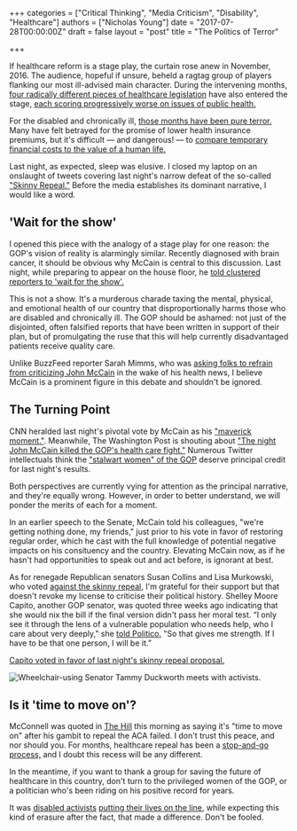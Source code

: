 +++
categories = ["Critical Thinking", "Media Criticism", "Disability", "Healthcare"]
authors = ["Nicholas Young"]
date = "2017-07-28T00:00:00Z"
draft = false
layout = "post"
title = "The Politics of Terror"

+++

If healthcare reform is a stage play, the curtain rose anew in November, 2016.  The audience, hopeful if unsure, beheld a ragtag group of players flanking our most ill-advised main character. During the intervening months, [four radically different pieces of healthcare legislation](http://www.kff.org/interactive/proposals-to-replace-the-affordable-care-act/) have also entered the stage, [each scoring progressively worse on issues of public health.](https://www.cbo.gov/publication/52752)

For the disabled and chronically ill, [those months have been pure terror.](https://twitter.com/hashtag/ProtectOurCare) Many have felt betrayed for the promise of lower health insurance premiums, but it's difficult &mdash; and dangerous! &mdash; to [compare temporary financial costs to the value of a human life.](/2017/05/becoming-disabled/)

Last night, as expected, sleep was elusive. I closed my laptop on an onslaught of tweets covering last night's narrow defeat of the so-called ["Skinny Repeal."](HealthCareFreedomAct.pdf) Before the media establishes its dominant narrative, I would like a word.

## 'Wait for the show'

I opened this piece with the analogy of a stage play for one reason: the GOP's vision of reality is alarmingly similar. Recently diagnosed with brain cancer, it should be obvious why McCain is central to this discussion. Last night, while preparing to appear on the house floor, he [told clustered reporters to 'wait for the show'.](https://twitter.com/loisbeckett/status/890785290255613952)

This is not a show. It's a murderous charade taxing the mental, physical, and emotional health of our country that disproportionally harms those who are disabled and chronically ill. The GOP should be ashamed: not just of the disjointed, often falsified reports that have been written in support of their plan, but of promulgating the ruse that this will help currently disadvantaged patients receive quality care.

Unlike BuzzFeed reporter Sarah Mimms, who was  [asking folks to refrain from criticizing John McCain](https://twitter.com/SarahMMimms/status/889920415216357377) in the wake of his health news, I believe McCain is a prominent figure in this debate and shouldn't be ignored.

## The Turning Point

CNN heralded last night's pivotal vote by McCain as his ["maverick moment."](http://www.cnn.com/2017/07/28/politics/john-mccain-maverick-health-care/index.html). Meanwhile, The Washington Post is shouting about ["The night John McCain killed the GOP's health care fight."](https://www.washingtonpost.com/powerpost/the-night-john-mccain-killed-the-gops-health-care-fight/2017/07/28/f5acce58-7361-11e7-8f39-eeb7d3a2d304_story.html) Numerous Twitter intellectuals think the ["stalwart women" of the GOP](https://twitter.com/JillFilipovic/status/890820408580100096) deserve principal credit for last night's results.

Both perspectives are currently vying for attention as the principal narrative, and they're equally wrong. However, in order to better understand, we will ponder the merits of each for a moment.

In an earlier speech to the Senate, McCain told his colleagues, "we're getting nothing done, my friends," just prior to his vote in favor of restoring regular order, which he cast with the full knowledge of potential negative impacts on his consituency and the country. Elevating McCain now, as if he hasn't had opportunities to speak out and act before, is ignorant at best.

As for renegade Republican senators Susan Collins and Lisa Murkowski, who voted [against the skinny repeal](https://votesmart.org/candidate/key-votes/15841/lisa-murkowski#.WXtBedPytE4), I'm grateful for their support but that doesn't revoke my license to criticise their political history. Shelley Moore Capito, another GOP senator, was quoted three weeks ago indicating that she would nix the bill if the final version didn't pass her moral test. “I only see it through the lens of a vulnerable population who needs help, who I care about very deeply," she [told Politico.](http://www.politico.com/story/2017/07/09/capito-gop-senator-opposes-health-bill-240311) "So that gives me strength. If I have to be that one person, I will be it.”

[Capito voted in favor of last night's skinny repeal proposal.](https://www.nytimes.com/interactive/2017/07/25/us/politics/senate-votes-repeal-obamacare.html)

![Wheelchair-using Senator Tammy Duckworth meets with activists.](share.jpg)

## Is it 'time to move on'?

McConnell was quoted in [The Hill](http://thehill.com/homenews/senate/344271-mcconnell-time-to-move-on-after-healthcare-defeat) this morning as saying it's "time to move on" after his gambit to repeal the ACA failed. I don't trust this peace, and nor should you. For months, healthcare repeal has been a [stop-and-go process,](https://www.nytimes.com/2017/07/28/us/politics/senate-health-care-highlights-mccain-murkowski.html) and I doubt this recess will be any different.

In the meantime, if you want to thank a group for saving the future of healthcare in this country, don't turn to the privileged women of the GOP, or a politician who's been riding on his positive record for years.

It was [disabled activists](http://www.rollingstone.com/politics/news/why-disability-rights-activists-stormed-mitch-mcconnells-office-w489441) [putting their lives on the line](https://www.democracynow.org/2017/7/27/the_rolling_resistance_meet_three_disability), while expecting this kind of erasure after the fact, that made a difference. Don't be fooled.
